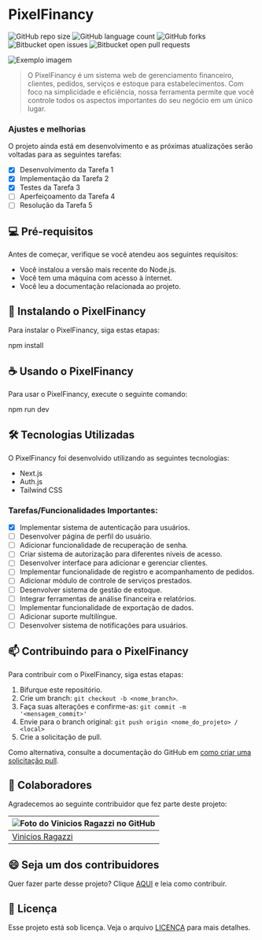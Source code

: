 # PixelFinancy

![GitHub repo size](https://img.shields.io/github/repo-size/ViniciosRagazzi/PixelFinancy?style=for-the-badge)
![GitHub language count](https://img.shields.io/github/languages/count/ViniciosRagazzi/PixelFinancy?style=for-the-badge)
![GitHub forks](https://img.shields.io/github/forks/ViniciosRagazzi/PixelFinancy?style=for-the-badge)
![Bitbucket open issues](https://img.shields.io/bitbucket/issues/ViniciosRagazzi/PixelFinancy?style=for-the-badge)
![Bitbucket open pull requests](https://img.shields.io/bitbucket/pr-raw/ViniciosRagazzi/PixelFinancy?style=for-the-badge)

<img src="imagem.png" alt="Exemplo imagem">

> O PixelFinancy é um sistema web de gerenciamento financeiro, clientes, pedidos, serviços e estoque para estabelecimentos. Com foco na simplicidade e eficiência, nossa ferramenta permite que você controle todos os aspectos importantes do seu negócio em um único lugar.

### Ajustes e melhorias

O projeto ainda está em desenvolvimento e as próximas atualizações serão voltadas para as seguintes tarefas:

- [x] Desenvolvimento da Tarefa 1
- [x] Implementação da Tarefa 2
- [x] Testes da Tarefa 3
- [ ] Aperfeiçoamento da Tarefa 4
- [ ] Resolução da Tarefa 5

## 💻 Pré-requisitos

Antes de começar, verifique se você atendeu aos seguintes requisitos:

- Você instalou a versão mais recente do Node.js.
- Você tem uma máquina com acesso à internet.
- Você leu a documentação relacionada ao projeto.

## 🚀 Instalando o PixelFinancy

Para instalar o PixelFinancy, siga estas etapas:

npm install

## ☕ Usando o PixelFinancy

Para usar o PixelFinancy, execute o seguinte comando:

npm run dev



## 🛠️ Tecnologias Utilizadas

O PixelFinancy foi desenvolvido utilizando as seguintes tecnologias:

- Next.js
- Auth.js
- Tailwind CSS

### Tarefas/Funcionalidades Importantes:

- [x] Implementar sistema de autenticação para usuários.
- [ ] Desenvolver página de perfil do usuário.
- [ ] Adicionar funcionalidade de recuperação de senha.
- [ ] Criar sistema de autorização para diferentes níveis de acesso.
- [ ] Desenvolver interface para adicionar e gerenciar clientes.
- [ ] Implementar funcionalidade de registro e acompanhamento de pedidos.
- [ ] Adicionar módulo de controle de serviços prestados.
- [ ] Desenvolver sistema de gestão de estoque.
- [ ] Integrar ferramentas de análise financeira e relatórios.
- [ ] Implementar funcionalidade de exportação de dados.
- [ ] Adicionar suporte multilíngue.
- [ ] Desenvolver sistema de notificações para usuários.

## 📫 Contribuindo para o PixelFinancy

Para contribuir com o PixelFinancy, siga estas etapas:

1. Bifurque este repositório.
2. Crie um branch: `git checkout -b <nome_branch>`.
3. Faça suas alterações e confirme-as: `git commit -m '<mensagem_commit>'`
4. Envie para o branch original: `git push origin <nome_do_projeto> / <local>`
5. Crie a solicitação de pull.

Como alternativa, consulte a documentação do GitHub em [como criar uma solicitação pull](https://help.github.com/en/github/collaborating-with-issues-and-pull-requests/creating-a-pull-request).

## 🤝 Colaboradores

Agradecemos ao seguinte contribuidor que fez parte deste projeto:

| ![Foto do Vinicios Ragazzi no GitHub](https://avatars3.githubusercontent.com/u/125518719) |
| --------------------------------------------------------------------------------------------------- |
| [Vinicios Ragazzi](#)                                                                               |

## 😄 Seja um dos contribuidores

Quer fazer parte desse projeto? Clique [AQUI](CONTRIBUTING.md) e leia como contribuir.

## 📝 Licença

Esse projeto está sob licença. Veja o arquivo [LICENÇA](LICENSE.md) para mais detalhes.



